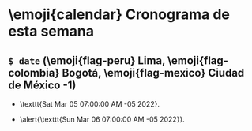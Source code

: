 # \emoji{calendar} Cronograma de esta semana

## `$ date` (\emoji{flag-peru} Lima, \emoji{flag-colombia} Bogotá, \emoji{flag-mexico} Ciudad de México -1)

- \texttt{Sat Mar 05 07:00:00 AM -05 2022}.

- \alert{\texttt{Sun Mar 06 07:00:00 AM -05 2022}}.

